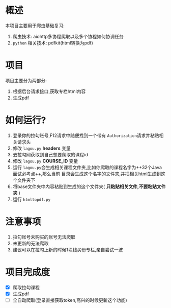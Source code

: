 # 概述
本项目主要用于爬虫基础复习:
1. 爬虫技术: aiohttp多协程爬取以及多个协程如何协调任务
2. `python` 相关技术: pdfkit(html转换为pdf)
# 项目
项目主要分为两部分:
1. 根据后台请求接口,获取专栏html内容
2. 生成pdf
# 如何运行?
1. 登录你的拉勾账号,F12请求中随便找到一个带有 `Authorization`请求并粘贴相关请求头
2. 修改 `lagou.py` **headers** 变量
3. 去拉勾网获取到自己想要爬取的课程id
4. 修改 `lagou.py` **COURSE_ID** 变量
5. 运行 `lagou.py`会生成相关课程文件夹,比如你爬取的课程名字为++32个Java面试必考点++,那么当前
目录会生成这个名字的文件夹,并把相关html生成到这个文件夹下
6. 将base文件夹中内容粘贴到生成的这个文件夹( **只粘贴相关文件,不要粘贴文件夹** )
7. 运行 `htmltopdf.py` 
# 注意事项
1. 拉勾账号未购买的账号无法爬取
2. 未更新的无法爬取
3. 建议可以在拉勾上新的时候1块钱买份专栏,亲自尝试一波
# 项目完成度
- [x] 爬取拉勾课程
- [x] 生成pdf
- [ ] 全自动爬取(登录直接获取token,高兴的时候更新这个功能)
